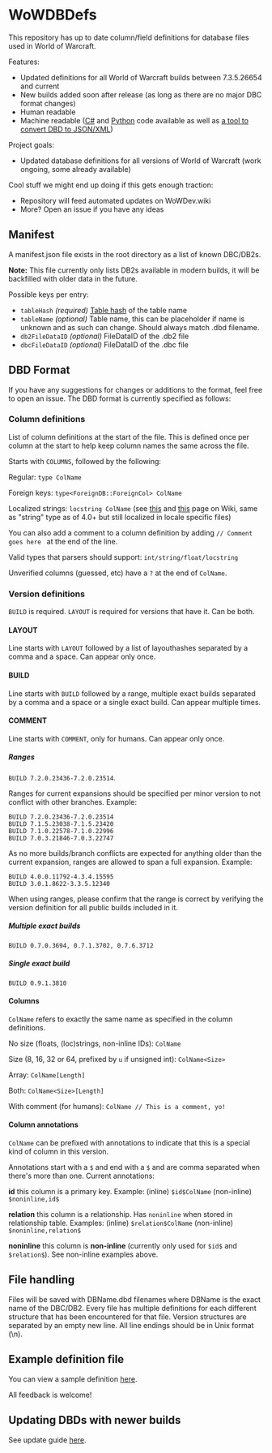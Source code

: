 # WoWDBDefs
This repository has up to date column/field definitions for database files used in World of Warcraft.

Features:
- Updated definitions for all World of Warcraft builds between 7.3.5.26654 and current
- New builds added soon after release (as long as there are no major DBC format changes)
- Human readable
- Machine readable ([C#](https://github.com/wowdev/WoWDBDefs/tree/master/code/C%23) and [Python](https://github.com/wowdev/WoWDBDefs/tree/master/code/Python) code available as well as [a tool to convert DBD to JSON/XML](https://github.com/wowdev/WoWDBDefs/tree/master/code/C%23/DBDefsConverter))

Project goals:
- Updated database definitions for all versions of World of Warcraft (work ongoing, some already available)

Cool stuff we might end up doing if this gets enough traction:
- Repository will feed automated updates on WoWDev.wiki
- More? Open an issue if you have any ideas

## Manifest
A manifest.json file exists in the root directory as a list of known DBC/DB2s.  
  
**Note:** This file currently only lists DB2s available in modern builds, it will be backfilled with older data in the future.  
  
Possible keys per entry:
- `tableHash` *(required)* [Table hash](https://wowdev.wiki/DB2#Table_Hashes) of the table name
- `tableName` *(optional)* Table name, this can be placeholder if name is unknown and as such can change. Should always match .dbd filename.
- `db2FileDataID` *(optional)* FileDataID of the .db2 file
- `dbcFileDataID` *(optional)* FileDataID of the .dbc file

## DBD Format
If you have any suggestions for changes or additions to the format, feel free to open an issue. The DBD format is currently specified as follows:

### Column definitions
List of column definitions at the start of the file. This is defined once per column at the start to help keep column names the same across the file.

Starts with ```COLUMNS```, followed by the following:

Regular: ```type ColName```

Foreign keys: ```type<ForeignDB::ForeignCol> ColName```

Localized strings: ```locstring ColName``` (see [this](https://wowdev.wiki/Common_Types#langstringref) and [this](https://wowdev.wiki/Localization) page on Wiki, same as "string" type as of 4.0+ but still localized in locale specific files)

You can also add a comment to a column definition by adding ```// Comment goes here ``` at the end of the line.

Valid types that parsers should support: ```int/string/float/locstring```

Unverified columns (guessed, etc) have a ```?``` at the end of ```ColName```.

### Version definitions

```BUILD``` is required. ```LAYOUT``` is required for versions that have it. Can be both.

#### LAYOUT
Line starts with ```LAYOUT``` followed by a list of layouthashes separated by a comma and a space. Can appear only once.

#### BUILD
Line starts with ```BUILD``` followed by a range, multiple exact builds separated by a comma and a space or a single exact build. Can appear multiple times.

#### COMMENT
Line starts with ```COMMENT```, only for humans. Can appear only once.

##### Ranges
```BUILD 7.2.0.23436-7.2.0.23514```.

Ranges for current expansions should be specified per minor version to not conflict with other branches. Example:
```
BUILD 7.2.0.23436-7.2.0.23514
BUILD 7.1.5.23038-7.1.5.23420
BUILD 7.1.0.22578-7.1.0.22996
BUILD 7.0.3.21846-7.0.3.22747
```

As no more builds/branch conflicts are expected for anything older than the current expansion, ranges are allowed to span a full expansion. Example:
```
BUILD 4.0.0.11792-4.3.4.15595
BUILD 3.0.1.8622-3.3.5.12340
```

When using ranges, please confirm that the range is correct by verifying the version definition for all public builds included in it.

##### Multiple exact builds
```BUILD 0.7.0.3694, 0.7.1.3702, 0.7.6.3712```

##### Single exact build
```BUILD 0.9.1.3810```

#### Columns
```ColName``` refers to exactly the same name as specified in the column definitions.

No size (floats, (loc)strings, non-inline IDs): ```ColName```

Size (8, 16, 32 or 64, prefixed by ```u``` if unsigned int): ```ColName<Size>```

Array: ```ColName[Length]```

Both: ```ColName<Size>[Length]```

With comment (for humans): ```ColName // This is a comment, yo!```

#### Column annotations

```ColName``` can be prefixed with annotations to indicate that this is a special kind of column in this version.

Annotations start with a ```$``` and end with a ```$``` and are comma separated when there's more than one. Current annotations:

**id** this column is a primary key. Example: (inline) ```$id$ColName``` (non-inline) ```$noninline,id$```

**relation** this column is a relationship. Has ```noninline``` when stored in relationship table. Examples: (inline) ```$relation$ColName``` (non-inline) ```$noninline,relation$```

**noninline** this column is **non-inline** (currently only used for  ```$id$``` and ```$relation$```). See non-inline examples above.

## File handling
Files will be saved with DBName.dbd filenames where DBName is the exact name of the DBC/DB2. Every file has multiple definitions for each different structure that has been encountered for that file. Version structures are separated by an empty new line. All line endings should be in Unix format (\n).

## Example definition file
You can view a sample definition [here](https://github.com/wowdev/WoWDBDefs/blob/master/definitions/Map.dbd).

All feedback is welcome!

## Updating DBDs with newer builds
See update guide [here](https://github.com/wowdev/WoWDBDefs/blob/master/UPDATING.md).
